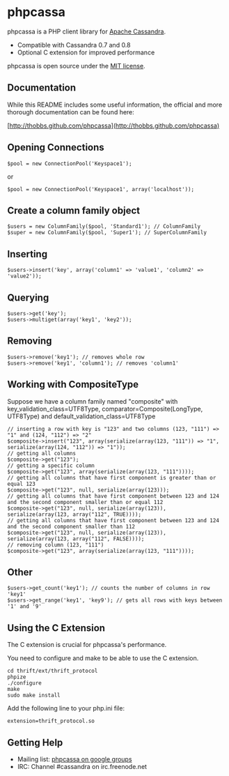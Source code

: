 phpcassa
========
phpcassa is a PHP client library for [Apache Cassandra](http://cassandra.apache.org).

* Compatible with Cassandra 0.7 and 0.8
* Optional C extension for improved performance

phpcassa is open source under the [MIT license](http://www.opensource.org/licenses/mit-license.php).

Documentation
-------------

While this README includes some useful information, the official and more
thorough documentation can be found here:

[http://thobbs.github.com/phpcassa](http://thobbs.github.com/phpcassa)

Opening Connections
-------------------

    $pool = new ConnectionPool('Keyspace1');

or

    $pool = new ConnectionPool('Keyspace1', array('localhost'));

Create a column family object
-----------------------------

    $users = new ColumnFamily($pool, 'Standard1'); // ColumnFamily
    $super = new ColumnFamily($pool, 'Super1'); // SuperColumnFamily

Inserting
---------

    $users->insert('key', array('column1' => 'value1', 'column2' => 'value2'));

Querying
--------

    $users->get('key'); 
    $users->multiget(array('key1', 'key2'));

Removing
--------

    $users->remove('key1'); // removes whole row
    $users->remove('key1', 'column1'); // removes 'column1'

Working with CompositeType
--------------------------

Suppose we have a column family named "composite" with key_validation_class=UTF8Type,
 comparator=Composite(LongType, UTF8Type) and default_validation_class=UTF8Type

    // inserting a row with key is "123" and two columns (123, "111") => "1" and (124, "112") => "2"
    $composite->insert("123", array(serialize(array(123, "111")) => "1", serialize(array(124, "112")) => "1"));
    // getting all columns
    $composite->get("123");
    // getting a specific column
    $composite->get("123", array(serialize(array(123, "111"))));
    // getting all columns that have first component is greater than or equal 123
    $composite->get("123", null, serialize(array(123)));
    // getting all columns that have first component between 123 and 124 and the second component smaller than or equal 112
    $composite->get("123", null, serialize(array(123)), serialize(array(123, array("112", TRUE))));
    // getting all columns that have first component between 123 and 124 and the second component smaller than 112
    $composite->get("123", null, serialize(array(123)), serialize(array(123, array("112", FALSE))));
    // removing column (123, "111")
    $composite->get("123", array(serialize(array(123, "111"))));


Other
-----

    $users->get_count('key1'); // counts the number of columns in row 'key1'
    $users->get_range('key1', 'key9'); // gets all rows with keys between '1' and '9'

Using the C Extension
---------------------

The C extension is crucial for phpcassa's performance.

You need to configure and make to be able to use the C extension.

    cd thrift/ext/thrift_protocol
    phpize
    ./configure
    make
    sudo make install

Add the following line to your php.ini file:

    extension=thrift_protocol.so

Getting Help
------------

* Mailing list: [phpcassa on google groups](http://groups.google.com/group/phpcassa)
* IRC: Channel #cassandra on irc.freenode.net
